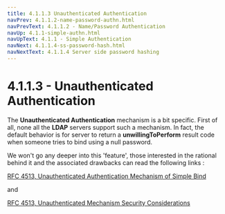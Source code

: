 ```yaml
---
title: 4.1.1.3 Unauthenticated Authentication
navPrev: 4.1.1.2-name-password-authn.html
navPrevText: 4.1.1.2 - Name/Password Authentication
navUp: 4.1.1-simple-authn.html
navUpText: 4.1.1 - Simple Authentication
navNext: 4.1.1.4-ss-password-hash.html
navNextText: 4.1.1.4 Server side password hashing
---
```


# 4.1.1.3 - Unauthenticated Authentication

The **Unauthenticated Authentication** mechanism is a bit specific. First of all, none all the **LDAP** servers support such a mechanism. In fact, the default behavior is for server to return a **unwillingToPerform** result code when someone tries to bind using a null password.

We won't go any deeper into this 'feature', those interested in the rational behind it and the associated drawbacks can read the following links :

  [RFC 4513, Unauthenticated Authentication Mechanism of Simple Bind](https://tools.ietf.org/html/rfc4513#section-5.1.2)

and

  [RFC 4513, Unauthenticated Mechanism Security Considerations](https://tools.ietf.org/html/rfc4513#section-6.3.1)
